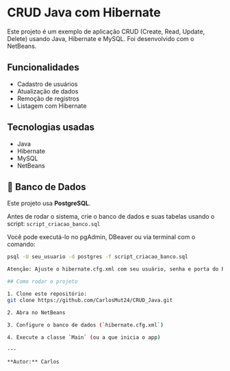 # CRUD Java com Hibernate

Este projeto é um exemplo de aplicação CRUD (Create, Read, Update, Delete) usando Java, Hibernate e MySQL. Foi desenvolvido com o NetBeans.

## Funcionalidades

- Cadastro de usuários
- Atualização de dados
- Remoção de registros
- Listagem com Hibernate

## Tecnologias usadas

- Java
- Hibernate
- MySQL
- NetBeans

## 🎲 Banco de Dados

Este projeto usa **PostgreSQL**.

Antes de rodar o sistema, crie o banco de dados e suas tabelas usando o script: `script_criacao_banco.sql`

Você pode executá-lo no pgAdmin, DBeaver ou via terminal com o comando:

```bash
psql -U seu_usuario -d postgres -f script_criacao_banco.sql

Atenção: Ajuste o hibernate.cfg.xml com seu usuário, senha e porta do PostgreSQL

## Como rodar o projeto

1. Clone este repositório:
git clone https://github.com/CarlosMut24/CRUD_Java.git

2. Abra no NetBeans

3. Configure o banco de dados (`hibernate.cfg.xml`)

4. Execute a classe `Main` (ou a que inicia o app)

---

**Autor:** Carlos
